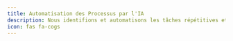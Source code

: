 ```yaml
---
title: Automatisation des Processus par l'IA
description: Nous identifions et automatisons les tâches répétitives et chronophages au sein de vos processus métier, libérant ainsi votre équipe pour se concentrer sur des activités à forte valeur ajoutée.
icon: fas fa-cogs
---
```

